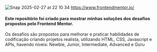 
![Snap 2025-02-27 at 22 10 34](https://github.com/user-attachments/assets/63337466-8545-484c-b258-d114a56cd62e)
https://www.frontendmentor.io/

#### Este repositório foi criado para mostrar minhas soluções dos desafios propostos pelo Frontend Mentor.

Os desafios são propostos para melhorar e praticar habilidades de codificação criando projetos realista, utilizando HTML, CSS, Javascript e APIs, havendo níveis: Newbie, Junior, Intermediate, Advanced e Guru

